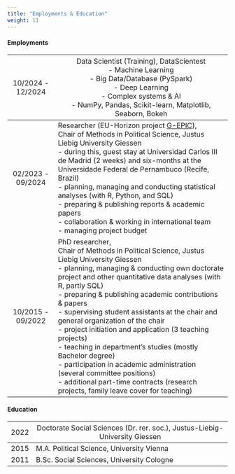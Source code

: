 ```yaml
---
title: "Employments & Education"
weight: 11
---
```


#### Employments
| <span style="font-weight:normal">10/2024 - 12/2024</span> | <span style="font-weight:normal">Data Scientist (Training), DataScientest<br> - Machine Learning<br>- Big Data/Database (PySpark)<br> - Deep Learning<br>- Complex systems & AI<br>- NumPy, Pandas, Scikit-learn, Matplotlib, Seaborn, Bokeh</span> |
|:-----:|---------------------------------|
| 02/2023 - 09/2024 | Researcher (EU-Horizon project [G-EPIC](https://g-epic.eu)), <br>Chair of Methods in Political Science, Justus Liebig University Giessen <br> - during this, guest stay at Universidad Carlos III de Madrid (2 weeks) and six-months at the Universidade Federal de Pernambuco (Recife, Brazil)<br>- planning, managing and conducting statistical analyses (with R, Python, and SQL)<br>- preparing & publishing reports & academic papers<br>- collaboration & working in international team<br>- managing project budget |
| 10/2015 - 09/2022 | PhD researcher, <br>Chair of Methods in Political Science, Justus Liebig University Giessen<br>- planning, managing & conducting own doctorate project and other quantitative data analyses (with R, partly SQL)<br>- preparing & publishing academic contributions & papers<br>- supervising student assistants at the chair and general organization of the chair<br>- project initiation and application (3 teaching projects)<br>- teaching in department’s studies (mostly Bachelor degree)<br>- participation in academic administration (several committee positions)<br>- additional part-time contracts (research projects, family leave cover for teaching) |

#### Education
| <span style="font-weight:normal">2022</span> | <span style="font-weight:normal">Doctorate Social Sciences (Dr. rer. soc.),  Justus-Liebig-University Giessen</span> |
|:---:|---------------------------------|
| 2015 | M.A. Political Science, University Vienna |
| 2011 | B.Sc. Social Sciences, University Cologne |
